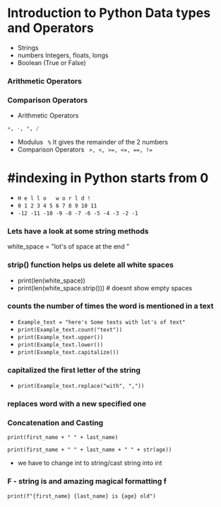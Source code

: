 # Introduction to Python Data types and Operators

- Strings
- numbers Integers, floats, longs
- Boolean (True or False)

### Arithmetic Operators
### Comparison Operators

- Arithmetic Operators
```python
+, -, *, /
```
- Modulus
``` %``` It gives the remainder of the 2 numbers
- Comparison Operators
  ``` >, <, >=, <=, ==, !=```
  

# #indexing in Python starts from 0
- `H e l l o   w o r l d !`
- `0 1 2 3 4 5 6 7 8 9 10 11`
- `-12 -11 -10 -9 -8 -7 -6 -5 -4 -3 -2 -1`

### Lets  have a look at some string methods
white_space = "lot's of space at the end         "
### strip() function helps us delete all white spaces
- print(len(white_space))
- print(len(white_space.strip())) # doesnt show empty spaces

### counts the number of times the word is mentioned in a text
- ```Example_text = "here's Some texts with lot's of text"```
- ```print(Example_text.count("text"))```
- ```print(Example_text.upper())```
- ```print(Example_text.lower())```
- ```print(Example_text.capitalize())``` 
### capitalized the first letter of the string
- ```print(Example_text.replace("with", ","))``` 
### replaces word with a new specified one


### Concatenation and Casting

```print(first_name + " " + last_name)```

```print(first_name + " " + last_name + " " + str(age))```
- we have to change int to string/cast string into int

### F - string is and amazing magical formatting f
```print(f"{first_name} {last_name} is {age} old")```